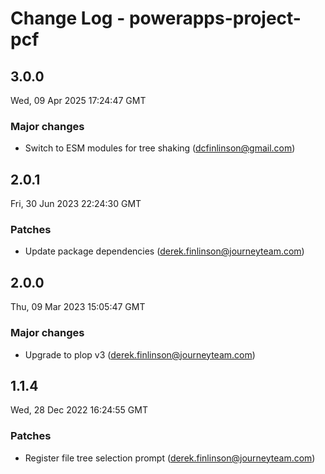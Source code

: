 # Change Log - powerapps-project-pcf

<!-- This log was last generated on Wed, 09 Apr 2025 17:24:47 GMT and should not be manually modified. -->

<!-- Start content -->

## 3.0.0

Wed, 09 Apr 2025 17:24:47 GMT

### Major changes

- Switch to ESM modules for tree shaking (dcfinlinson@gmail.com)

## 2.0.1

Fri, 30 Jun 2023 22:24:30 GMT

### Patches

- Update package dependencies (derek.finlinson@journeyteam.com)

## 2.0.0

Thu, 09 Mar 2023 15:05:47 GMT

### Major changes

- Upgrade to plop v3 (derek.finlinson@journeyteam.com)

## 1.1.4

Wed, 28 Dec 2022 16:24:55 GMT

### Patches

- Register file tree selection prompt (derek.finlinson@journeyteam.com)
